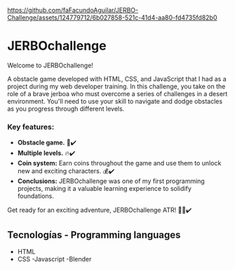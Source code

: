 https://github.com/faFacundoAguilar/JERBO-Challenge/assets/124779712/6b027858-521c-41d4-aa80-fd4735fd82b0
# JERBOchallenge
Welcome to JERBOchallenge!

A obstacle game developed with HTML, CSS, and JavaScript that I had as a project during my web developer training. In this challenge, you take on the role of a brave jerboa who must overcome a series of challenges in a desert environment. You'll need to use your skill to navigate and dodge obstacles as you progress through different levels.

### Key features:
- **Obstacle game.** 🚀✔️
- **Multiple levels.** 🔥✔️
- **Coin system:** Earn coins throughout the game and use them to unlock new and exciting characters. 💰✔️
- **Conclusions:** JERBOchallenge was one of my first programming projects, making it a valuable learning experience to solidify foundations.

Get ready for an exciting adventure, JERBOchallenge ATR! 👨‍💻✔️
## Tecnologías - Programming languages
- HTML
- CSS
-Javascript
-Blender
